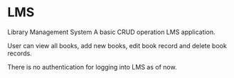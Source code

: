 # LMS
Library Management System
A basic CRUD operation LMS application.

User can view all books, add new books, edit book record and delete book records.

There is no authentication for logging into LMS as of now.
